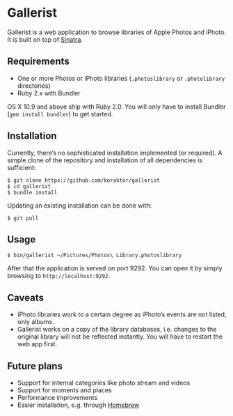 Gallerist
=========

Gallerist is a web application to browse libraries of Apple Photos and iPhoto.
It is built on top of [Sinatra][sinatra].

## Requirements

 * One or more Photos or iPhoto libraries (`.photoslibrary` or `.photolibrary`
   directories)
 * Ruby 2.x with Bundler
 
OS X 10.9 and above ship with Ruby 2.0. You will only have to install Bundler
(`gem install bundler`) to get started.

## Installation

Currently, there’s no sophisticated installation implemented (or required). A
simple clone of the repository and installation of all dependencies is
sufficient:

```shell
$ git clone https://github.com/koraktor/gallerist
$ cd gallerist
$ bundle install
```

Updating an existing installation can be done with:

```shell
$ git pull
```

## Usage

```shell
$ bin/gallerist ~/Pictures/Photos\ Library.photoslibrary
```

After that the application is served on port 9292. You can open it by simply
browsing to `http://localhost:9292`.

## Caveats

 * iPhoto libraries work to a certain degree as iPhoto’s events are not
   listed, only albums.
 * Gallerist works on a copy of the library databases, i.e. changes to the
   original library will not be reflected instantly. You will have to restart
   the web app first.

## Future plans

 * Support for internal categories like photo stream and videos
 * Support for moments and places
 * Performance improvements
 * Easier installation, e.g. through [Homebrew][brew]

 [brew]: http://brew.sh
 [sinatra]: http://www.sinatrarb.com
